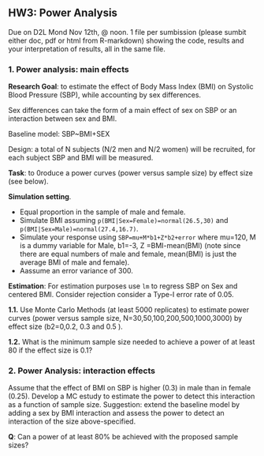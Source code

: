 
## HW3: Power Analysis

Due on D2L Mond Nov 12th, @ noon. 1 file per sumbission (please sumbit either doc, pdf or html from R-markdown) showing the code, results and your interpretation of results, all in the same file.

### 1. Power analysis: main effects

**Research Goal**:  to estimate the effect of Body Mass Index (BMI) on Systolic Blood Pressure (SBP), while accounting by sex differences.

Sex differences can take the form of a main effect of sex on SBP or an interaction between sex and BMI.


Baseline model:  SBP~BMI+SEX

Design: a total of N subjects (N/2 men and N/2 women) will be recruited, for each subject SBP and BMI will be measured.


**Task**: to 0roduce a power curves (power versus sample size) by effect size (see below).

**Simulation setting**.
  * Equal proportion in the sample of male and female.
  * Simulate BMI assuming `p(BMI|Sex=Female)=normal(26.5,30)` and `p(BMI|Sex=Male)=normal(27.4,16.7)`. 
  * Simulate your response using `SBP=mu+M*b1+Z*b2+error` where mu=120, M is a dummy variable for Male,  b1=-3, Z =BMI-mean(BMI) (note since there are equal numbers of male and female, mean(BMI) is just the average BMI of male and female).
  * Aassume an error variance of 300.
	
**Estimation**: For estimation purposes use `lm` to regress SBP on Sex and centered BMI. Consider rejection consider a Type-I error rate of 0.05.

**1.1.** Use Monte Carlo Methods (at least 5000 replicates) to estimate power curves (power versus sample size, N=30,50,100,200,500,1000,3000) by effect size (b2=0,0.2, 0.3 and 0.5 ).
 
**1.2.** What is the minimum sample size needed to achieve a power of at least 80 if the effect size is 0.1?

### 2. Power Analysis: interaction effects


Assume that the effect of BMI on SBP is higher (0.3) in male than in female (0.25). Develop a MC estudy to estimate the power
to detect this interaction as a function of sample size. Suggestion: extend the baseline model by adding a sex by BMI interaction and assess the power to detect an interaction of the size above-specified.

**Q**: Can a power of at least 80% be achieved with the proposed sample sizes?
